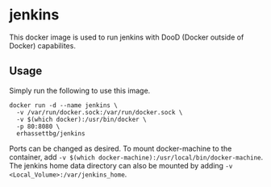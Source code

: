 # jenkins
This docker image is used to run jenkins with DooD (Docker outside of Docker) capabilites.

## Usage
Simply run the following to use this image.
```
docker run -d --name jenkins \
  -v /var/run/docker.sock:/var/run/docker.sock \
  -v $(which docker):/usr/bin/docker \
  -p 80:8080 \
  erhassettbg/jenkins
```

Ports can be changed as desired.
To mount docker-machine to the container, add `-v $(which docker-machine):/usr/local/bin/docker-machine`.
The jenkins home data directory can also be mounted by adding `-v <Local_Volume>:/var/jenkins_home`.
